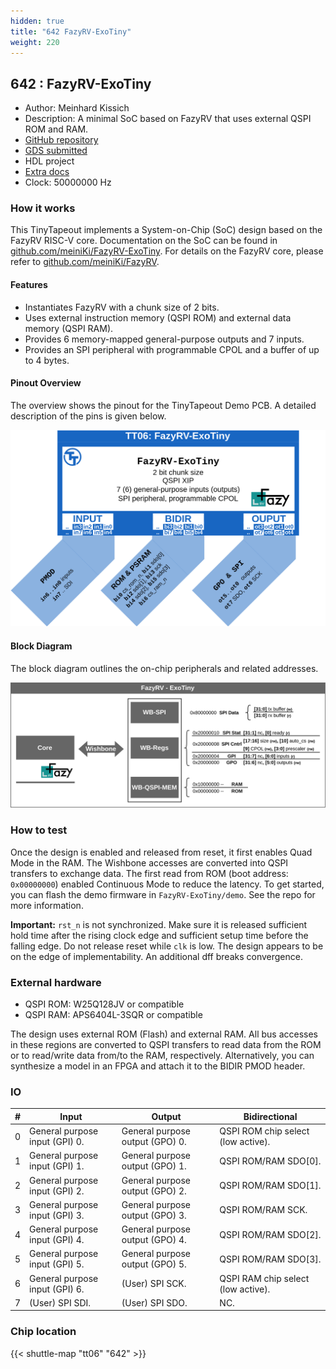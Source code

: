 ```yaml
---
hidden: true
title: "642 FazyRV-ExoTiny"
weight: 220
---
```


## 642 : FazyRV-ExoTiny

* Author: Meinhard Kissich
* Description: A minimal SoC based on FazyRV that uses external QSPI ROM and RAM.
* [GitHub repository](https://github.com/meiniKi/tt06-FazyRV-ExoTiny)
* [GDS submitted](https://github.com/meiniKi/tt06-FazyRV-ExoTiny/actions/runs/8649098045)
* HDL project
* [Extra docs](None)
* Clock: 50000000 Hz

<!---

This file is used to generate your project datasheet. Please fill in the information below and delete any unused
sections.

You can also include images in this folder and reference them in the markdown. Each image must be less than
512 kb in size, and the combined size of all images must be less than 1 MB.
-->


### How it works

This TinyTapeout implements a System-on-Chip (SoC) design based on the FazyRV RISC-V core. Documentation on the SoC can be found in [github.com/meiniKi/FazyRV-ExoTiny](https://github.com/meiniKi/FazyRV-ExoTiny). For details on the FazyRV core, please refer to [github.com/meiniKi/FazyRV](https://github.com/meiniKi/FazyRV).

#### Features

* Instantiates FazyRV with a chunk size of 2 bits.
* Uses external instruction memory (QSPI ROM) and external data memory (QSPI RAM).
* Provides 6 memory-mapped general-purpose outputs and  7 inputs.
* Provides an SPI peripheral with programmable CPOL and a buffer of up to 4 bytes.

#### Pinout Overview

The overview shows the pinout for the TinyTapeout Demo PCB. A detailed description of the pins is given below.

![Pinout overview](images/tt06_overview.png)

#### Block Diagram

The block diagram outlines the on-chip peripherals and related addresses.

![Block diagram](images/exotiny.png)

### How to test

Once the design is enabled and released from reset, it first enables Quad Mode in the RAM. The Wishbone accesses are converted into QSPI transfers to exchange data. The first read from ROM (boot address: `0x00000000`) enabled Continuous Mode to reduce the latency. To get started, you can flash the demo firmware in `FazyRV-ExoTiny/demo`. See the repo for more information.

**Important:** `rst_n` is not synchronized. Make sure it is released sufficient hold time after the rising clock edge and sufficient setup time before the falling edge. Do not release reset while `clk` is low. The design appears to be on the edge of implementability. An additional dff breaks convergence.

### External hardware

* QSPI ROM: W25Q128JV or compatible
* QSPI RAM: APS6404L-3SQR or compatible

The design uses external ROM (Flash) and external RAM. All bus accesses in these regions are converted to QSPI transfers to read data from the ROM or to read/write data from/to the RAM, respectively. Alternatively, you can synthesize a model in an FPGA and attach it to the BIDIR PMOD header.


### IO

| # | Input          | Output         | Bidirectional   |
| - | -------------- | -------------- | --------------- |
| 0 | General purpose input (GPI) 0. | General purpose output (GPO) 0. | QSPI ROM chip select (low active). |
| 1 | General purpose input (GPI) 1. | General purpose output (GPO) 1. | QSPI ROM/RAM SDO[0]. |
| 2 | General purpose input (GPI) 2. | General purpose output (GPO) 2. | QSPI ROM/RAM SDO[1]. |
| 3 | General purpose input (GPI) 3. | General purpose output (GPO) 3. | QSPI ROM/RAM SCK. |
| 4 | General purpose input (GPI) 4. | General purpose output (GPO) 4. | QSPI ROM/RAM SDO[2]. |
| 5 | General purpose input (GPI) 5. | General purpose output (GPO) 5. | QSPI ROM/RAM SDO[3]. |
| 6 | General purpose input (GPI) 6. | (User) SPI SCK. | QSPI RAM chip select (low active). |
| 7 | (User) SPI SDI. | (User) SPI SDO. | NC. |

### Chip location

{{< shuttle-map "tt06" "642" >}}

